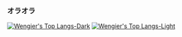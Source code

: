 ### オラオラ
<!-- [![Wengier's GitHub stats-Dark](https://github-readme-stats.vercel.app/api?username=Luwengier&theme=apprentice&count_private=true&show_icons=true&card_width=500&bg_color=00000000#gh-dark-mode-only)](https://github.com/anuraghazra/github-readme-stats#gh-dark-mode-only)
[![Wengier's GitHub stats-Light](https://github-readme-stats.vercel.app/api?username=Luwengier&theme=transparent&count_private=true&show_icons=true&card_width=500&bg_color=00000000#gh-light-mode-only)](https://github.com/anuraghazra/github-readme-stats#gh-light-mode-only)
[![GitHub Streak-Dark](https://github-readme-streak-stats.herokuapp.com/?user=Luwengier&theme=apprentice&count_private=true&card_width=500&background=00000000#gh-dark-mode-only)](https://github.com/anuraghazra/github-readme-stats#gh-dark-mode-only)
[![GitHub Streak-Light](https://github-readme-streak-stats.herokuapp.com/?user=Luwengier&theme=transparent&count_private=true&card_width=500&background=00000000#gh-light-mode-only)](https://github.com/anuraghazra/github-readme-stats#gh-light-mode-only) -->
[![Wengier's Top Langs-Dark](https://github-readme-stats.vercel.app/api/top-langs/?username=Luwengier&size_weight=0.6&count_weight=0.4&hide=html,css,scss,handlebars&theme=github_dark_dimmed&layout=donut&card_width=600&count_private=true&bg_color=45,00000000,55667788#gh-dark-mode-only)](https://github.com/anuraghazra/github-readme-stats#gh-dark-mode-only)
[![Wengier's Top Langs-Light](https://github-readme-stats.vercel.app/api/top-langs/?username=Luwengier&size_weight=0.6&count_weight=0.4&hide=html,css,scss,handlebars&theme=graywhite&layout=donut&card_width=800&count_private=true&bg_color=58,FFFFFF00,66B2A604,66B2A616,66B2A670#gh-light-mode-only)](https://github.com/anuraghazra/github-readme-stats#gh-light-mode-only)
